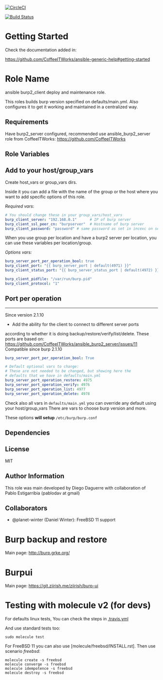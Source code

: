 
[![CircleCI](https://circleci.com/gh/CoffeeITWorks/ansible_burp2_client.svg?style=svg)](https://circleci.com/gh/CoffeeITWorks/ansible_burp2_client)

[![Build Status](https://travis-ci.org/CoffeeITWorks/ansible_burp2_client.svg?branch=master)](https://travis-ci.org/CoffeeITWorks/ansible_burp2_client)

Getting Started
================

Check the documentation added in:

https://github.com/CoffeeITWorks/ansible-generic-help#getting-started

Role Name
=========

ansible burp2_client deploy and maintenance role.

This roles builds burp version specified on defaults/main.yml. 
Also configures it to get it working and maintained in a centralized way.

Requirements
------------

Have burp2_server configured, recommended use ansible_burp2_server role from CoffeeITWorks: https://github.com/CoffeeITWorks

Role Variables
--------------

Add to your host/group_vars
---------------------------

Create host_vars or group_vars dirs.

Inside it you can add a file with the name of the group or the host where you want to add specific options of this role.

*Required vars*:

```yaml
# You should change these in your group_vars/host_vars
burp_client_server: "192.168.0.1"      # IP of burp server
burp_client_ssl_peer_cn: "burpserver"  # Hostname of burp server
burp_client_password: "password" # same password as set in incexc on server side
```

When you use group per location and have a burp2 server per location, you can use these variables per location/group.

*Options vars:*

```yaml
burp_server_port_per_operation_bool: true
burp_client_port: "{{ burp_server_port | default(4971) }}"
burp_client_status_port: "{{ burp_server_status_port | default(4972) }}"

burp_client_pidfile: "/var/run/burp.pid"
burp_client_protocol: "1"
```

Port per operation
------------------

---

Since version 2.1.10

* Add the ability for the client to connect to different server ports

 according to whether it is doing backup/restore/verify/list/delete.
 These ports are based on: https://github.com/CoffeeITWorks/ansible_burp2_server/issues/11
 Compatible since burp 2.1.10

```yaml
burp_server_port_per_operation_bool: True

# Default optional vars to change:
# These are not needed to be changed, but showing here the
# defaults that we have in defaults/main.yml
burp_server_port_operation_restore: 4975
burp_server_port_operation_verify: 4976
burp_server_port_operation_list: 4977
burp_server_port_operation_delete: 4978
```

Check also all vars in `defaults/main.yml` you can override any default using your host/group_vars
There are vars to choose burp version and more.

These options **will setup** `/etc/burp/burp.conf`

Dependencies
------------

License
-------

MIT

Author Information
------------------

This role was main developed by Diego Daguerre with collaboration of Pablo Estigarribia (pablodav at gmail)

Collaborators
-------------

* @planet-winter (Daniel Winter): FreeBSD 11 support

Burp backup and restore
=======================

Main page: http://burp.grke.org/

Burpui
======

Main page: https://git.ziirish.me/ziirish/burp-ui

Testing with molecule v2 (for devs)
===================================

For defaults linux tests,
You can check the steps in [.travis.yml](.travis.yml)

And use standard tests too:

    sudo molecule test

For FreeBSD 11 you can also use [molecule/freebsd/INSTALL.rst].
Then use scenario *freebsd*:

```shell
molecule create -s freebsd
molecule converge -s freebsd
molecule idempotence -s freebsd
molecule destroy -s freebsd
```
